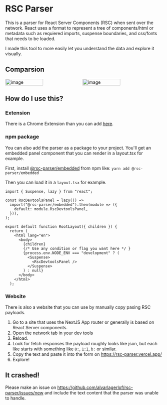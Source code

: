 # RSC Parser

This is a parser for React Server Components (RSC) when sent over the network. React uses a format to represent a tree of components/html or metadata such as requiered imports, suspense boundaries, and css/fonts that needs to be loaded.

I made this tool to more easily let you understand the data and explore it visually.

## Comparsion

<div style="display: flex; flex-direction: row;">

<img width="49%" alt="image" src="https://github.com/alvarlagerlof/rsc-parser/assets/14835120/f4384956-74e0-4647-a27e-b154a8716afa">

<img width="49%" alt="image" src="https://github.com/alvarlagerlof/rsc-parser/assets/14835120/f8f96e38-fc29-4348-8d83-1a04cd6322aa">
</div>

## How do I use this?

### Extension

There is a Chrome Extension than you can add [here](https://chromewebstore.google.com/detail/rsc-devtools/jcejahepddjnppkhomnidalpnnnemomn).

### npm package

You can also add the parser as a package to your project. You'll get an embedded panel component that you can render in a layout.tsx for example.

First, install [@rsc-parser/embedded](https://www.npmjs.com/package/@rsc-parser/embedded) from npm like: `yarn add @rsc-parser/embedded`

Then you can load it in a `layout.tsx` for example.
```tsx
import { Suspense, lazy } from "react";

const RscDevtoolsPanel = lazy(() =>
  import("@rsc-parser/embedded").then(module => ({
    default: module.RscDevtoolsPanel,
  })),
);

export default function RootLayout({ children }) {
  return (
    <html lang="en">
      <body>
        {children}
        {/* Use any condition or flag you want here */ }
        {process.env.NODE_ENV === "development" ? (
          <Suspense>
            <RscDevtoolsPanel />
          </Suspense>
        ) : null}
      </body>
    </html>
  );
```

### Website

There is also a website that you can use by manually copy pasing RSC payloads.

1. Go to a site that uses the NextJS App router or generally is based on React Server components.
2. Open the network tab in your dev tools
3. Reload.
4. Look for fetch responses the payload roughly looks like json, but each like starts with something like `O:`, `1:I`, `b:` or similar.
5. Copy the text and paste it into the form on https://rsc-parser.vercel.app/
6. Explore!

## It crashed!

Please make an issue on https://github.com/alvarlagerlof/rsc-parser/issues/new and include the text content that the parser was unable to handle.
